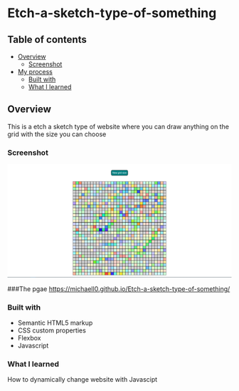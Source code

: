 # Etch-a-sketch-type-of-something

## Table of contents

- [Overview](#overview)
  - [Screenshot](#screenshot)
- [My process](#my-process)
  - [Built with](#built-with)
  - [What I learned](#what-i-learned)


## Overview
This is a etch a sketch type of website where you can draw anything on the grid with the size you can choose

### Screenshot
![](zdjecie.jpg)

###The pgae
https://michaell0.github.io/Etch-a-sketch-type-of-something/

### Built with

- Semantic HTML5 markup
- CSS custom properties
- Flexbox
- Javascript

### What I learned
How to dynamically change website with Javascipt

